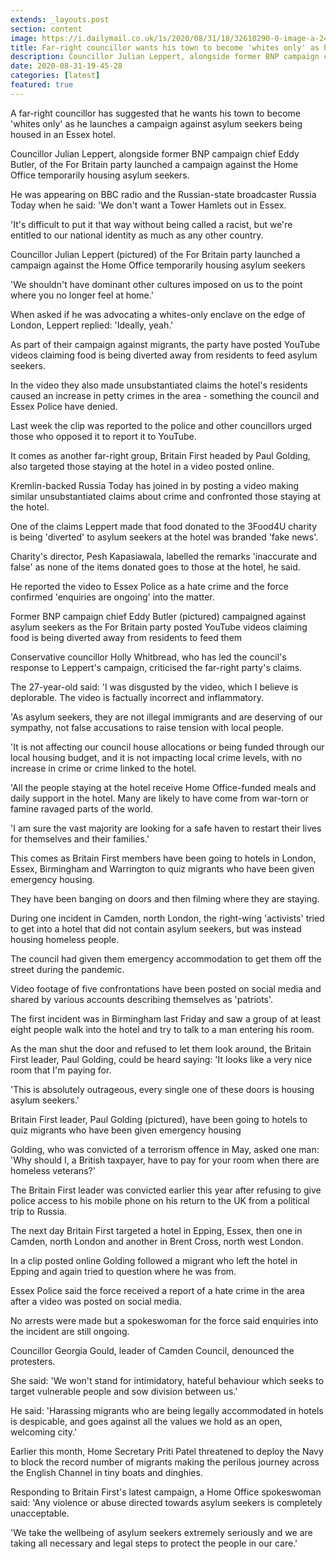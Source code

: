```yaml
---
extends: _layouts.post
section: content
image: https://i.dailymail.co.uk/1s/2020/08/31/18/32610290-0-image-a-24_1598893841715.jpg 
title: Far-right councillor wants his town to become 'whites only' as he launches campaign 
description: Councillor Julian Leppert, alongside former BNP campaign chief Eddy Butler, of the For Britain party launched a campaign against the Home Office temporarily housing asylum seekers. 
date: 2020-08-31-19-45-28 
categories: [latest] 
featured: true 
--- 
```

A far-right councillor has suggested that he wants his town to become 'whites only' as he launches a campaign against asylum seekers being housed in an Essex hotel.

Councillor Julian Leppert, alongside former BNP campaign chief Eddy Butler, of the For Britain party launched a campaign against the Home Office temporarily housing asylum seekers. 

He was appearing on BBC radio and the Russian-state broadcaster Russia Today when he said: 'We don't want a Tower Hamlets out in Essex. 

'It's difficult to put it that way without being called a racist, but we're entitled to our national identity as much as any other country.

Councillor Julian Leppert (pictured) of the For Britain party launched a campaign against the Home Office temporarily housing asylum seekers

'We shouldn't have dominant other cultures imposed on us to the point where you no longer feel at home.' 

When asked if he was advocating a whites-only enclave on the edge of London, Leppert replied: 'Ideally, yeah.'

As part of their campaign against migrants, the party have posted YouTube videos claiming food is being diverted away from residents to feed asylum seekers.

In the video they also made unsubstantiated claims the hotel's residents caused an increase in petty crimes in the area - something the council and Essex Police have denied.

Last week the clip was reported to the police and other councillors urged those who opposed it to report it to YouTube.

It comes as another far-right group, Britain First headed by Paul Golding, also targeted those staying at the hotel in a video posted online.

Kremlin-backed Russia Today has joined in by posting a video making similar unsubstantiated claims about crime and confronted those staying at the hotel. 

One of the claims Leppert made that food donated to the 3Food4U charity is being 'diverted' to asylum seekers at the hotel was branded 'fake news'.

Charity's director, Pesh Kapasiawala, labelled the remarks 'inaccurate and false' as none of the items donated goes to those at the hotel, he said.

He reported the video to Essex Police as a hate crime and the force confirmed 'enquiries are ongoing' into the matter.

Former BNP campaign chief Eddy Butler (pictured) campaigned against asylum seekers as the For Britain party posted YouTube videos claiming food is being diverted away from residents to feed them

Conservative councillor Holly Whitbread, who has led the council's response to Leppert's campaign, criticised the far-right party's claims.

The 27-year-old said: 'I was disgusted by the video, which I believe is deplorable. The video is factually incorrect and inflammatory. 

'As asylum seekers, they are not illegal immigrants and are deserving of our sympathy, not false accusations to raise tension with local people.  

'It is not affecting our council house allocations or being funded through our local housing budget, and it is not impacting local crime levels, with no increase in crime or crime linked to the hotel.

'All the people staying at the hotel receive Home Office-funded meals and daily support in the hotel. Many are likely to have come from war-torn or famine ravaged parts of the world.

'I am sure the vast majority are looking for a safe haven to restart their lives for themselves and their families.'

This comes as Britain First members have been going to hotels in London, Essex, Birmingham and Warrington to quiz migrants who have been given emergency housing.

They have been banging on doors and then filming where they are staying.

During one incident in Camden, north London, the right-wing 'activists' tried to get into a hotel that did not contain asylum seekers, but was instead housing homeless people.

The council had given them emergency accommodation to get them off the street during the pandemic.

Video footage of five confrontations have been posted on social media and shared by various accounts describing themselves as 'patriots'. 

The first incident was in Birmingham last Friday and saw a group of at least eight people walk into the hotel and try to talk to a man entering his room.

As the man shut the door and refused to let them look around, the Britain First leader, Paul Golding, could be heard saying: 'It looks like a very nice room that I'm paying for. 

'This is absolutely outrageous, every single one of these doors is housing asylum seekers.' 

Britain First leader, Paul Golding (pictured), have been going to hotels to quiz migrants who have been given emergency housing

Golding, who was convicted of a terrorism offence in May, asked one man: 'Why should I, a British taxpayer, have to pay for your room when there are homeless veterans?'

The Britain First leader was convicted earlier this year after refusing to give police access to his mobile phone on his return to the UK from a political trip to Russia. 

The next day Britain First targeted a hotel in Epping, Essex, then one in Camden, north London and another in Brent Cross, north west London.

In a clip posted online Golding followed a migrant who left the hotel in Epping and again tried to question where he was from. 

Essex Police said the force received a report of a hate crime in the area after a video was posted on social media.

No arrests were made but a spokeswoman for the force said enquiries into the incident are still ongoing.   

Councillor Georgia Gould, leader of Camden Council, denounced the protesters.

She said: 'We won't stand for intimidatory, hateful behaviour which seeks to target vulnerable people and sow division between us.'  

He said: 'Harassing migrants who are being legally accommodated in hotels is despicable, and goes against all the values we hold as an open, welcoming city.' 

Earlier this month, Home Secretary Priti Patel threatened to deploy the Navy to block the record number of migrants making the perilous journey across the English Channel in tiny boats and dinghies.

Responding to Britain First's latest campaign, a Home Office spokeswoman said: 'Any violence or abuse directed towards asylum seekers is completely unacceptable.

'We take the wellbeing of asylum seekers extremely seriously and we are taking all necessary and legal steps to protect the people in our care.' 

